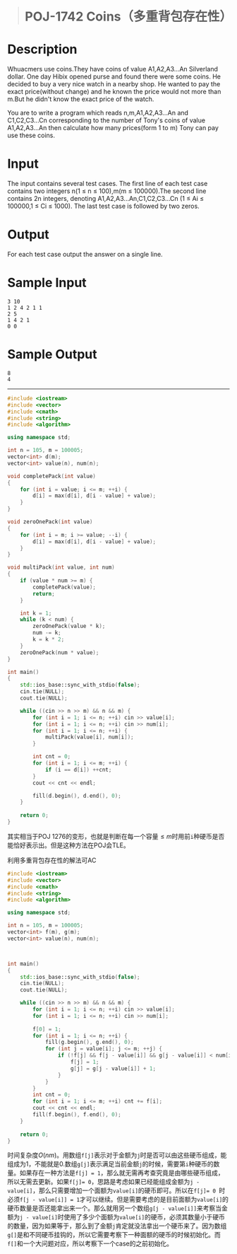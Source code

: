 > # POJ-1742 Coins（多重背包存在性）

# Description

Whuacmers use coins.They have coins of value A1,A2,A3...An Silverland dollar. One day Hibix opened purse and found there were some coins. He decided to buy a very nice watch in a nearby shop. He wanted to pay the exact price(without change) and he known the price would not more than m.But he didn't know the exact price of the watch.

You are to write a program which reads n,m,A1,A2,A3...An and C1,C2,C3...Cn corresponding to the number of Tony's coins of value A1,A2,A3...An then calculate how many prices(form 1 to m) Tony can pay use these coins.

# Input

The input contains several test cases. The first line of each test case contains two integers n(1 ≤ n ≤ 100),m(m ≤ 100000).The second line contains 2n integers, denoting A1,A2,A3...An,C1,C2,C3...Cn (1 ≤ Ai ≤ 100000,1 ≤ Ci ≤ 1000). The last test case is followed by two zeros.

# Output

For each test case output the answer on a single line.

# Sample Input

```
3 10
1 2 4 2 1 1
2 5
1 4 2 1
0 0
```

# Sample Output

```
8
4
```

------

```c++
#include <iostream>
#include <vector>
#include <cmath>
#include <string>
#include <algorithm>

using namespace std;

int n = 105, m = 100005;
vector<int> d(m);
vector<int> value(n), num(n);

void completePack(int value)
{
	for (int i = value; i <= m; ++i) {
		d[i] = max(d[i], d[i - value] + value);
	}
}

void zeroOnePack(int value)
{
	for (int i = m; i >= value; --i) {
		d[i] = max(d[i], d[i - value] + value);
	}
}

void multiPack(int value, int num)
{
	if (value * num >= m) {
		completePack(value);
		return;
	}

	int k = 1;
	while (k < num) {
		zeroOnePack(value * k);
		num -= k;
		k = k * 2;
	}
	zeroOnePack(num * value);
}

int main()
{
	std::ios_base::sync_with_stdio(false);
	cin.tie(NULL);
	cout.tie(NULL);

	while ((cin >> n >> m) && n && m) {
		for (int i = 1; i <= n; ++i) cin >> value[i];
		for (int i = 1; i <= n; ++i) cin >> num[i];
		for (int i = 1; i <= n; ++i) {
			multiPack(value[i], num[i]);
		}

		int cnt = 0;
		for (int i = 1; i <= m; ++i) {
			if (i == d[i]) ++cnt;
		}
		cout << cnt << endl;

		fill(d.begin(), d.end(), 0);
	}
	
    return 0;
}
```

其实相当于POJ 1276的变形，也就是判断在每一个容量$\leq m$时用前`i`种硬币是否能恰好表示出。但是这种方法在POJ会TLE。

利用多重背包存在性的解法可AC

```c++
#include <iostream>
#include <vector>
#include <cmath>
#include <string>
#include <algorithm>

using namespace std;

int n = 105, m = 100005;
vector<int> f(m), g(m);
vector<int> value(n), num(n);



int main()
{
	std::ios_base::sync_with_stdio(false);
	cin.tie(NULL);
	cout.tie(NULL);

	while ((cin >> n >> m) && n && m) {
		for (int i = 1; i <= n; ++i) cin >> value[i];
		for (int i = 1; i <= n; ++i) cin >> num[i];
		
		f[0] = 1;
		for (int i = 1; i <= n; ++i) {
			fill(g.begin(), g.end(), 0);
			for (int j = value[i]; j <= m; ++j) {
				if (!f[j] && f[j - value[i]] && g[j - value[i]] < num[i]) {
					f[j] = 1;
					g[j] = g[j - value[i]] + 1;
				}
			}
		}
		int cnt = 0;
		for (int i = 1; i <= m; ++i) cnt += f[i];
		cout << cnt << endl;
		fill(f.begin(), f.end(), 0);
	}
	
    return 0;
}
```

时间复杂度$O(nm)$。用数组`f[j]`表示对于金额为`j`时是否可以由这些硬币组成，能组成为1，不能就是0.数组`g[j]`表示满足当前金额`j`的时候，需要第`i`种硬币的数量。如果存在一种方法是`f[j] = 1`，那么就无需再考查究竟是由哪些硬币组成，所以无需去更新。如果`f[j]= 0`，思路是考虑如果已经能组成金额为`j - value[i]`，那么只需要增加一个面额为`value[i]`的硬币即可。所以在`f[j]= 0 `时必须`f[j - value[i]] = 1`才可以继续。但是需要考虑的是目前面额为`value[i]`的硬币数量是否还能拿出来一个。那么就用另一个数组`g[j - value[i]]`来考察当金额为`j - value[i]`时使用了多少个面额为`value[i]`的硬币，必须其数量小于硬币的数量，因为如果等于，那么到了金额`j`肯定就没法拿出一个硬币来了。因为数组`g[]`是和不同硬币挂钩的，所以它需要考察下一种面额的硬币的时候初始化。而`f[]`和一个大问题对应，所以考察下一个case的之前初始化。